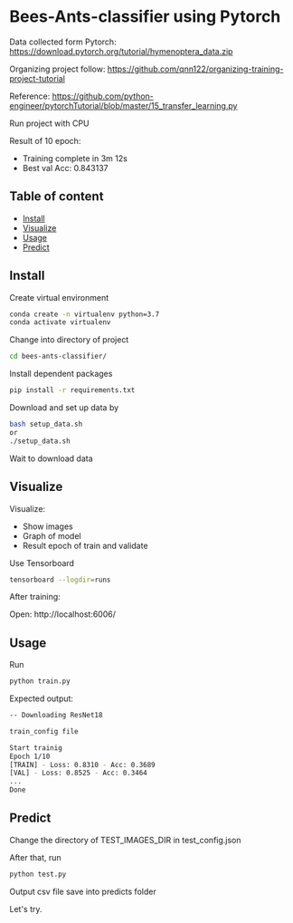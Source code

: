 ﻿# Bees-Ants-classifier using Pytorch

Data collected form Pytorch: https://download.pytorch.org/tutorial/hymenoptera_data.zip

Organizing project follow: https://github.com/qnn122/organizing-training-project-tutorial

Reference: https://github.com/python-engineer/pytorchTutorial/blob/master/15_transfer_learning.py

Run project with CPU

Result of 10 epoch:
- Training complete in 3m 12s
- Best val Acc: 0.843137

## Table of content
* [Install](##Install)
* [Visualize](##Visualize)
* [Usage](##Usage)
* [Predict](##Predict)

## Install
Create virtual environment
```bash
conda create -n virtualenv python=3.7
conda activate virtualenv
```
Change into directory of project
```bash
cd bees-ants-classifier/
```
Install dependent packages
```bash
pip install -r requirements.txt
```

Download and set up data by
```bash
bash setup_data.sh
or
./setup_data.sh
```

Wait to download data

## Visualize

Visualize:
- Show images
- Graph of model 
- Result epoch of train and validate  

Use Tensorboard 
```bash
tensorboard --logdir=runs
```

After training:

Open: http://localhost:6006/

## Usage
Run
```bash
python train.py
```

Expected output:
```bash
-- Downloading ResNet18

train_config file

Start trainig
Epoch 1/10
[TRAIN] - Loss: 0.8310 - Acc: 0.3689
[VAL] - Loss: 0.8525 - Acc: 0.3464
...
Done
```

## Predict
Change the directory of TEST_IMAGES_DIR in test_config.json

After that, run
```bash
python test.py
```

Output csv file save into predicts folder

Let's try.
